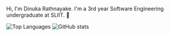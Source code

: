 Hi, I'm Dinuka Rathnayake. I'm a 3rd year Software Engineering undergraduate at SLIIT. 👋

![Top Languages](https://github-readme-stats.vercel.app/api/top-langs/?username=sdinukarathnayake&layout=compact)
![GitHub stats](https://github-readme-stats.vercel.app/api?username=sdinukarathnayake&show_icons=true)


<!--
**sdinukarathnayake/sdinukarathnayake** is a ✨ _special_ ✨ repository because its `README.md` (this file) appears on your GitHub profile.

Here are some ideas to get you started:

- 🔭 I’m currently working on ...
- 🌱 I’m currently learning ...
- 👯 I’m looking to collaborate on ...
- 🤔 I’m looking for help with ...
- 💬 Ask me about ...
- 📫 How to reach me: ...
- 😄 Pronouns: ...
- ⚡ Fun fact: ...
-->

